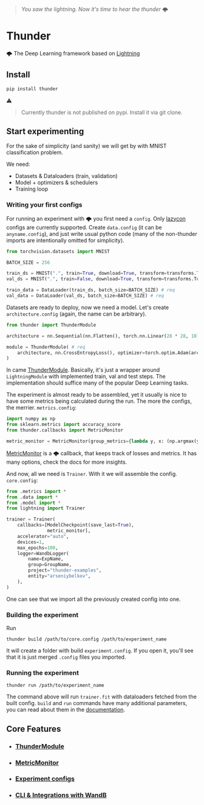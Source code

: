 > _You saw the lightning. Now it's time to hear the thunder_ 🌩️

# Thunder

🌩️ The Deep Learning framework based on [Lightning](https://lightning.ai/)

## Install

```bash
pip install thunder
```

:warning:  
> Currently thunder is not published on pypi. Install it via git clone.  

## Start experimenting
For the sake of simplicity (and sanity) we will get by with MNIST classification problem.

We need:
- Datasets & Dataloaders (train, validation)
- Model + optimizers & schedulers
- Training loop

### Writing your first configs
For running an experiment with 🌩️ you first need a `config`.
Only [lazycon](https://github.com/maxme1/lazycon) configs are currently supported.
Create `data.config` (it can be `anyname.config`), and just write usual python code 
(many of the non-thunder imports are intentionally omitted for simplicity).
```python
from torchvision.datasets import MNIST

BATCH_SIZE = 256 

train_ds = MNIST(".", train=True, download=True, transform=transforms.ToTensor())
val_ds = MNIST(".", train=False, download=True, transform=transforms.ToTensor())

train_data = DataLoader(train_ds, batch_size=BATCH_SIZE) # req
val_data = DataLoader(val_ds, batch_size=BATCH_SIZE) # req
```

Datasets are ready to deploy, now we need a model. Let's create `architecture.config`
(again, the name can be arbitrary). 
```python
from thunder import ThunderModule

architecture = nn.Sequential(nn.Flatten(), torch.nn.Linear(28 * 28, 10))

module = ThunderModule( # req
    architecture, nn.CrossEntropyLoss(), optimizer=torch.optim.Adam(architecture.parameters())
)
```
In came [ThunderModule](./core/thunder_module). Basically, it's just 
a wrapper around `LightningModule` with implemented train, val and test steps. 
The implementation should suffice many of the popular Deep Learning tasks.

The experiment is almost ready to be assembled, yet it usually is nice
to have some metrics being calculated during the run.
The more the configs, the merrier. `metrics.config`:
```python
import numpy as np
from sklearn.metrics import accuracy_score
from thunder.callbacks import MetricMonitor

metric_monitor = MetricMonitor(group_metrics={lambda y, x: (np.argmax(y), x): accuracy_score})
```
[MetricMonitor](./callbacks/metric_monitor) is a 🌩️ callback, that keeps track
of losses and metrics. It has many options, check the docs for more insights.

And now, all we need is `Trainer`. With it we will assemble the config.  
`core.config`:  
```python
from .metrics import *
from .data import *
from .model import *
from lightning import Trainer

trainer = Trainer(
    callbacks=[ModelCheckpoint(save_last=True),
               metric_monitor],
    accelerator="auto",
    devices=1,
    max_epochs=100,
    logger=WandbLogger(
        name=ExpName,
        group=GroupName,
        project="thunder-examples",
        entity="arseniybelkov",
    ),
)
```
One can see that we import all the previously created config into one. 

### Building the experiment
Run
```commandline
thunder build /path/to/core.config /path/to/experiment_name
```
It will create a folder with build `experiment.config`. If you open it, you'll see 
that it is just merged `.config` files you imported.
### Running the experiment
```commandline
thunder run /path/to/experiment_name
```
The command above will run `trainer.fit` with dataloaders fetched from the 
built config. `build` and `run` commands have many additional parameters, you can read about them in the [documentation](./cli). 

## Core Features
- ### [ThunderModule](./core/thunder_module)
- ### [MetricMonitor](./callbacks/metric_monitor)
- ### [Experiment configs](./configs)
- ### [CLI & Integrations with WandB](./cli)
